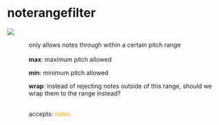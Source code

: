 
<a name=noterangefilter></a><br>
# <b>noterangefilter</b>
<img src="../images/noterangefilter.png"><br>
<div style="display:inline-block;margin-left:50px;">
only allows notes through within a certain pitch range<br/><br/>
<b>max</b>: maximum pitch allowed<br>

<b>min</b>: minimum pitch allowed<br>

<b>wrap</b>: instead of rejecting notes outside of this range, should we wrap them to the range instead?<br>

<br>accepts: <font color=orange>notes</font> <br></div>
